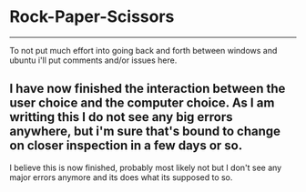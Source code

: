 # Rock-Paper-Scissors

-------------------------------------------
To not put much effort into going back and forth between windows and ubuntu i'll put comments and/or issues here.

I have now finished the interaction between the user choice and the computer choice.
As I am writting this I do not see any big errors anywhere,
but i'm sure that's bound to change on closer inspection in a few days or so.
----------------------------------------------------

I believe this is now finished, probably most likely not but I don't see any major errors anymore and its does what its supposed to so.